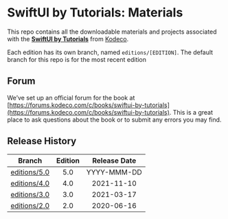 # SwiftUI by Tutorials: Materials

This repo contains all the downloadable materials and projects associated with the **[SwiftUI by Tutorials](https://www.kodeco.com/books/swiftui-by-tutorials)** from [Kodeco](https://www.kodeco.com).

Each edition has its own branch, named `editions/[EDITION]`. The default branch for this repo is for the most recent edition

## Forum

We’ve set up an official forum for the book at [https://forums.kodeco.com/c/books/swiftui-by-tutorials](https://forums.kodeco.com/c/books/swiftui-by-tutorials). This is a great place to ask questions about the book or to submit any errors you may find.


## Release History

| Branch                                                                           | Edition | Release Date |
| -------------------------------------------------------------------------------- |:-------:|:------------:|
| [editions/5.0](https://github.com/kodecocodes/sui-materials/tree/editions/5.0) | 5.0     | YYYY-MMM-DD   |
| [editions/4.0](https://github.com/kodecocodes/sui-materials/tree/editions/4.0) | 4.0     | 2021-11-10   |
| [editions/3.0](https://github.com/kodecocodes/sui-materials/tree/editions/3.0) | 3.0     | 2021-03-17   |
| [editions/2.0](https://github.com/kodecocodes/sui-materials/tree/editions/2.0) | 2.0     | 2020-06-16   |
